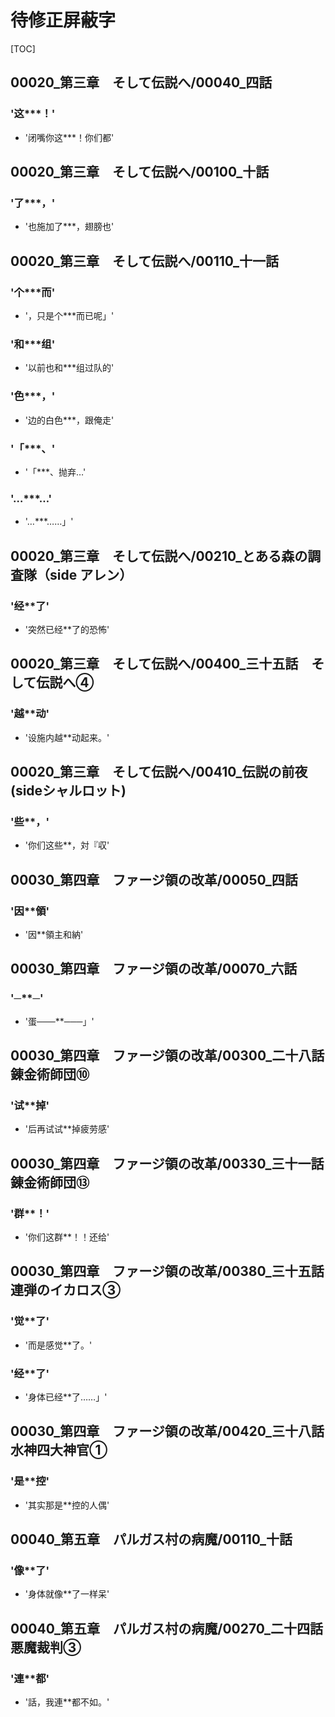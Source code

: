 # 待修正屏蔽字

[TOC]

## 00020_第三章　そして伝説へ/00040_四話

### '这***！'

- '闭嘴你这***！你们都'


## 00020_第三章　そして伝説へ/00100_十話

### '了***，'

- '也施加了***，翅膀也'


## 00020_第三章　そして伝説へ/00110_十一話

### '个***而'

- '，只是个***而已呢」'

### '和***组'

- '以前也和***组过队的'

### '色***，'

- '边的白色***，跟俺走'

### '「***、'

- '「***、抛弃…'

### '…***…'

- '…***……」'


## 00020_第三章　そして伝説へ/00210_とある森の調査隊（side アレン）

### '经**了'

- '突然已经**了的恐怖'


## 00020_第三章　そして伝説へ/00400_三十五話　そして伝説へ④

### '越**动'

- '设施内越**动起来。'


## 00020_第三章　そして伝説へ/00410_伝説の前夜(sideシャルロット)

### '些**，'

- '你们这些**，対『収'


## 00030_第四章　ファージ領の改革/00050_四話

### '因**領'

- '因**領主和納'


## 00030_第四章　ファージ領の改革/00070_六話

### '─**─'

- '蛋───**───」'


## 00030_第四章　ファージ領の改革/00300_二十八話　錬金術師団⑩

### '试**掉'

- '后再试试**掉疲劳感'


## 00030_第四章　ファージ領の改革/00330_三十一話　錬金術師団⑬

### '群**！'

- '你们这群**！！还给'


## 00030_第四章　ファージ領の改革/00380_三十五話　連弾のイカロス③

### '觉**了'

- '而是感觉**了。'

### '经**了'

- '身体已经**了……」'


## 00030_第四章　ファージ領の改革/00420_三十八話　水神四大神官①

### '是**控'

- '其实那是**控的人偶'


## 00040_第五章　パルガス村の病魔/00110_十話

### '像**了'

- '身体就像**了一样呆'


## 00040_第五章　パルガス村の病魔/00270_二十四話　悪魔裁判③

### '連**都'

- '話，我連**都不如。'
